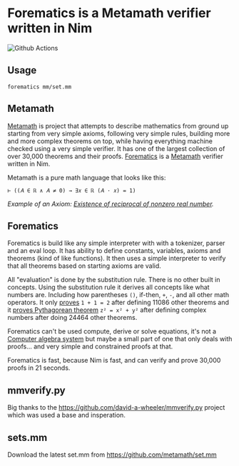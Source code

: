 # Forematics is a Metamath verifier written in Nim

![Github Actions](https://github.com/treeform/forematics/workflows/Github%20Actions/badge.svg)

## Usage

```
forematics mm/set.mm
```
## Metamath

[Metamath](http://us.metamath.org/) is project that attempts to describe mathematics from ground up starting from very simple axioms, following very simple rules, building more and more complex theorems on top, while having everything machine checked using a very simple verifier. It has one of the largest collection of over 30,000 theorems and their proofs. [Forematics](https://github.com/treeform/forematics) is a [Metamath](http://us.metamath.org/) verifier written in Nim.

Metamath is a pure math language that looks like this:

```
⊢ ((𝐴 ∈ ℝ ∧ 𝐴 ≠ 0) → ∃𝑥 ∈ ℝ (𝐴 · 𝑥) = 1)
```
*Example of an Axiom: [Existence of reciprocal of nonzero real number](http://us.metamath.org/mpeuni/ax-rrecex.html).*

## Forematics

Forematics is build like any simple interpreter with with a tokenizer, parser and an eval loop. It has ability to define constants, variables, axioms and theorems (kind of like functions). It then uses a simple interpreter to verify that all theorems based on starting axioms are valid.

All "evaluation" is done by the substitution rule. There is no other built in concepts. Using the substitution rule it derives all concepts like what numbers are. Including how parentheses `()`, if-then, `+`, `-`, and all other math operators. It only [proves](http://us.metamath.org/mpegif/1p1e2.html) `1 + 1 = 2` after defining 11086 other theorems and it [proves Pythagorean theorem](http://us.metamath.org/mpegif/pythag.html) `z² = x² + y²` after defining complex numbers after doing 24464 other theorems.

Forematics can't be used compute, derive or solve equations, it's not a [Computer algebra system](https://en.wikipedia.org/wiki/Computer_algebra_system) but maybe a small part of one that only deals with proofs... and very simple and constrained proofs at that.

Forematics is fast, because Nim is fast, and can verify and prove 30,000 proofs in 21 seconds.

## mmverify.py

Big thanks to the https://github.com/david-a-wheeler/mmverify.py project which was used a base and insperation.

## sets.mm

Download the latest set.mm from https://github.com/metamath/set.mm

